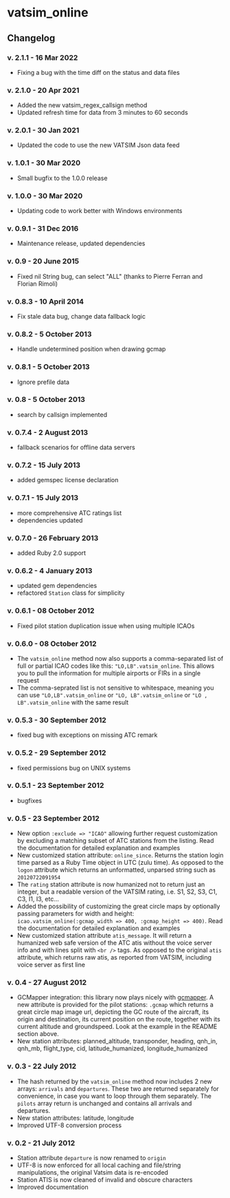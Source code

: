 # vatsim_online

## Changelog

### v. 2.1.1 - 16 Mar 2022

* Fixing a bug with the time diff on the status and data files

### v. 2.1.0 - 20 Apr 2021

* Added the new vatsim_regex_callsign method
* Updated refresh time for data from 3 minutes to 60 seconds

### v. 2.0.1 - 30 Jan 2021

* Updated the code to use the new VATSIM Json data feed

### v. 1.0.1 - 30 Mar 2020

* Small bugfix to the 1.0.0 release

### v. 1.0.0 - 30 Mar 2020

* Updating code to work better with Windows environments

### v. 0.9.1 - 31 Dec 2016

* Maintenance release, updated dependencies

### v. 0.9 - 20 June 2015

* Fixed nil String bug, can select "ALL" (thanks to Pierre Ferran and Florian Rimoli)

### v. 0.8.3 - 10 April 2014

* Fix stale data bug, change data fallback logic

### v. 0.8.2 - 5 October 2013

* Handle undetermined position when drawing gcmap

### v. 0.8.1 - 5 October 2013

* Ignore prefile data

### v. 0.8 - 5 October 2013

* search by callsign implemented

### v. 0.7.4 - 2 August 2013

* fallback scenarios for offline data servers

### v. 0.7.2 - 15 July 2013

* added gemspec license declaration

### v. 0.7.1 - 15 July 2013

* more comprehensive ATC ratings list
* dependencies updated

### v. 0.7.0 - 26 February 2013

* added Ruby 2.0 support

### v. 0.6.2 - 4 January 2013

* updated gem dependencies
* refactored `Station` class for simplicity

### v. 0.6.1 - 08 October 2012

* Fixed pilot station duplication issue when using multiple ICAOs

### v. 0.6.0 - 08 October 2012

* The `vatsim_online` method now also supports a comma-separated list of full or
partial ICAO codes like this: `"LO,LB".vatsim_online`. This allows you to pull the
information for multiple airports or FIRs in a single request
* The comma-seprated list is not sensitive to whitespace, meaning you can use
`"LO,LB".vatsim_online` or `"LO, LB".vatsim_online` or `"LO , LB".vatsim_online` with
the same result

### v. 0.5.3 - 30 September 2012

* fixed bug with exceptions on missing ATC remark

### v. 0.5.2 - 29 September 2012

* fixed permissions bug on UNIX systems

### v. 0.5.1 - 23 September 2012

* bugfixes

### v. 0.5 - 23 September 2012

* New option `:exclude => "ICAO"` allowing further request customization by
excluding a matching subset of ATC stations from the listing. Read the documentation
for detailed explanation and examples
* New customized station attribute: `online_since`. Returns the station login time
parsed as a Ruby Time object in UTC (zulu time). As opposed to the `logon` attribute
which returns an unformatted, unparsed string such as `20120722091954`
* The `rating` station attribute is now humanized not to return just an integer,
but a readable version of the VATSIM rating, i.e. S1, S2, S3, C1, C3, I1, I3, etc...
* Added the possibility of customizing the great circle maps by optionally passing
parameters for width and height: `icao.vatsim_online(:gcmap_width => 400, :gcmap_height => 400)`.
Read the documentation for detailed explanation and examples
* New customized station attribute `atis_message`. It will return a humanized web safe
version of the ATC atis without the voice server info and with lines split with
`<br />` tags. As opposed to the original `atis` attribute, which returns raw atis,
as reported from VATSIM, including voice server as first line

### v. 0.4 - 27 August 2012

* GCMapper integration: this library now plays nicely with [gcmapper](https://rubygems.org/gems/gcmapper).
A new attribute is provided for the pilot stations: `.gcmap` which returns a great
circle map image url, depicting the GC route of the aircraft, its origin and destination,
its current position on the route, together with its current altitude and groundspeed.
Look at the example in the README section above.
* New station attributes: planned_altitude, transponder, heading, qnh_in, qnh_mb,
flight_type, cid, latitude_humanized, longitude_humanized


### v. 0.3 - 22 July 2012

* The hash returned by the `vatsim_online` method now includes 2 new arrays:
`arrivals` and `departures`. These two are returned separately for convenience,
in case you want to loop through them separately. The `pilots` array return is
unchanged and contains all arrivals and departures.
* New station attributes: latitude, longitude
* Improved UTF-8 conversion process

### v. 0.2 - 21 July 2012

* Station attribute `departure` is now renamed to `origin`
* UTF-8 is now enforced for all local caching and file/string manipulations, the
original Vatsim data is re-encoded
* Station ATIS is now cleaned of invalid and obscure characters
* Improved documentation

